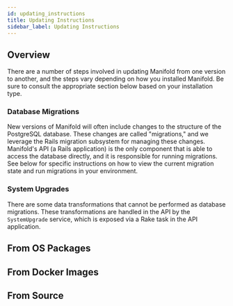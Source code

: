 ```yaml
---
id: updating_instructions
title: Updating Instructions
sidebar_label: Updating Instructions
---
```


## Overview

There are a number of steps involved in updating Manifold from one version to another, and the steps vary depending on how you installed Manifold. Be sure to consult the appropriate section below based on your installation type.

### Database Migrations

New versions of Manifold will often include changes to the structure of the PostgreSQL database. These changes are called "migrations," and we leverage the Rails migration subsystem for managing these changes. Manifold's API (a Rails application) is the only component that is able to access the database directly, and it is responsible for running migrations. See below for specific instructions on how to view the current migration state and run migrations in your environment.

### System Upgrades

There are some data transformations that cannot be performed as database migrations. These transformations are handled in the API by the `SystemUpgrade` service, which is exposed via a Rake task in the API application.

## From OS Packages





## From Docker Images

## From Source